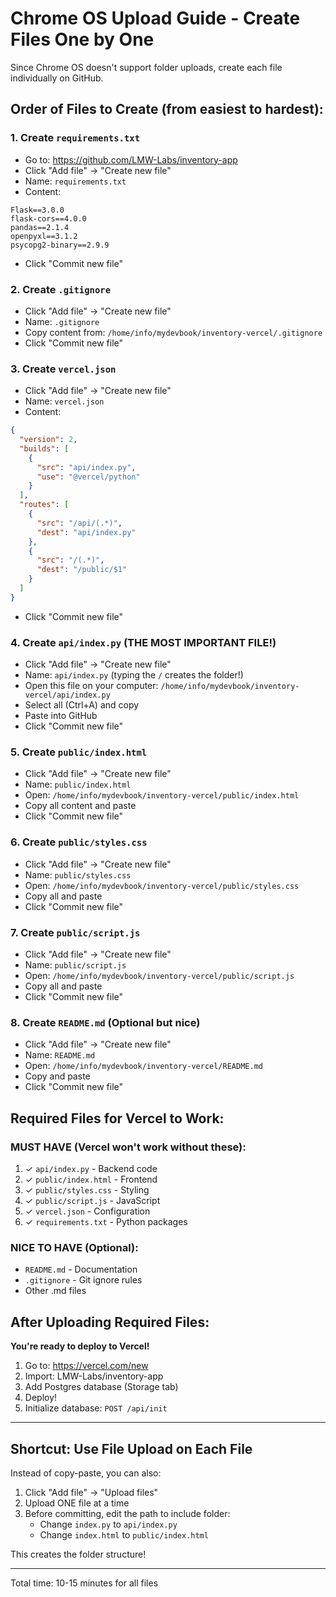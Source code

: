 # Chrome OS Upload Guide - Create Files One by One

Since Chrome OS doesn't support folder uploads, create each file individually on GitHub.

## Order of Files to Create (from easiest to hardest):

### 1. Create `requirements.txt`
- Go to: https://github.com/LMW-Labs/inventory-app
- Click "Add file" → "Create new file"
- Name: `requirements.txt`
- Content:
```
Flask==3.0.0
flask-cors==4.0.0
pandas==2.1.4
openpyxl==3.1.2
psycopg2-binary==2.9.9
```
- Click "Commit new file"

### 2. Create `.gitignore`
- Click "Add file" → "Create new file"
- Name: `.gitignore`
- Copy content from: `/home/info/mydevbook/inventory-vercel/.gitignore`
- Click "Commit new file"

### 3. Create `vercel.json`
- Click "Add file" → "Create new file"
- Name: `vercel.json`
- Content:
```json
{
  "version": 2,
  "builds": [
    {
      "src": "api/index.py",
      "use": "@vercel/python"
    }
  ],
  "routes": [
    {
      "src": "/api/(.*)",
      "dest": "api/index.py"
    },
    {
      "src": "/(.*)",
      "dest": "/public/$1"
    }
  ]
}
```
- Click "Commit new file"

### 4. Create `api/index.py` (THE MOST IMPORTANT FILE!)
- Click "Add file" → "Create new file"
- Name: `api/index.py` (typing the `/` creates the folder!)
- Open this file on your computer: `/home/info/mydevbook/inventory-vercel/api/index.py`
- Select all (Ctrl+A) and copy
- Paste into GitHub
- Click "Commit new file"

### 5. Create `public/index.html`
- Click "Add file" → "Create new file"
- Name: `public/index.html`
- Open: `/home/info/mydevbook/inventory-vercel/public/index.html`
- Copy all content and paste
- Click "Commit new file"

### 6. Create `public/styles.css`
- Click "Add file" → "Create new file"
- Name: `public/styles.css`
- Open: `/home/info/mydevbook/inventory-vercel/public/styles.css`
- Copy all and paste
- Click "Commit new file"

### 7. Create `public/script.js`
- Click "Add file" → "Create new file"
- Name: `public/script.js`
- Open: `/home/info/mydevbook/inventory-vercel/public/script.js`
- Copy all and paste
- Click "Commit new file"

### 8. Create `README.md` (Optional but nice)
- Click "Add file" → "Create new file"
- Name: `README.md`
- Open: `/home/info/mydevbook/inventory-vercel/README.md`
- Copy and paste
- Click "Commit new file"

## Required Files for Vercel to Work:

### MUST HAVE (Vercel won't work without these):
1. ✓ `api/index.py` - Backend code
2. ✓ `public/index.html` - Frontend
3. ✓ `public/styles.css` - Styling
4. ✓ `public/script.js` - JavaScript
5. ✓ `vercel.json` - Configuration
6. ✓ `requirements.txt` - Python packages

### NICE TO HAVE (Optional):
- `README.md` - Documentation
- `.gitignore` - Git ignore rules
- Other .md files

## After Uploading Required Files:

**You're ready to deploy to Vercel!**

1. Go to: https://vercel.com/new
2. Import: LMW-Labs/inventory-app
3. Add Postgres database (Storage tab)
4. Deploy!
5. Initialize database: `POST /api/init`

---

## Shortcut: Use File Upload on Each File

Instead of copy-paste, you can also:
1. Click "Add file" → "Upload files"
2. Upload ONE file at a time
3. Before committing, edit the path to include folder:
   - Change `index.py` to `api/index.py`
   - Change `index.html` to `public/index.html`

This creates the folder structure!

---

Total time: 10-15 minutes for all files

